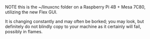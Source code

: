 NOTE this is the ~/linuxcnc folder on a Raspberry Pi 4B + Mesa 7C80,
utilizing the new Flex GUI.

It is changing constantly and may often be borked; you may look, but
definitely do not blindly copy to your machine as it certainly will 
fail, possibly in flames.
